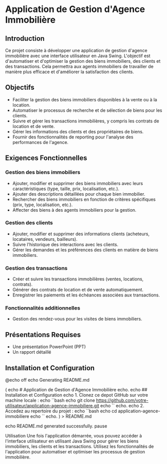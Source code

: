 # Application de Gestion d'Agence Immobilière

## Introduction

Ce projet consiste à développer une application de gestion d'agence immobilière avec une interface utilisateur en Java Swing. L'objectif est d'automatiser et d'optimiser la gestion des biens immobiliers, des clients et des transactions. Cela permettra aux agents immobiliers de travailler de manière plus efficace et d'améliorer la satisfaction des clients.

## Objectifs

- Faciliter la gestion des biens immobiliers disponibles à la vente ou à la location.
- Automatiser le processus de recherche et de sélection de biens pour les clients.
- Suivre et gérer les transactions immobilières, y compris les contrats de location et de vente.
- Gérer les informations des clients et des propriétaires de biens.
- Fournir des fonctionnalités de reporting pour l'analyse des performances de l'agence.

## Exigences Fonctionnelles

### Gestion des biens immobiliers
- Ajouter, modifier et supprimer des biens immobiliers avec leurs caractéristiques (type, taille, prix, localisation, etc.).
- Ajouter des descriptions détaillées pour chaque bien immobilier.
- Rechercher des biens immobiliers en fonction de critères spécifiques (prix, type, localisation, etc.).
- Affecter des biens à des agents immobiliers pour la gestion.

### Gestion des clients
- Ajouter, modifier et supprimer des informations clients (acheteurs, locataires, vendeurs, bailleurs).
- Suivre l'historique des interactions avec les clients.
- Gérer les demandes et les préférences des clients en matière de biens immobiliers.

### Gestion des transactions
- Créer et suivre les transactions immobilières (ventes, locations, contrats).
- Générer des contrats de location et de vente automatiquement.
- Enregistrer les paiements et les échéances associées aux transactions.

### Fonctionnalités additionnelles
- Gestion des rendez-vous pour les visites de biens immobiliers.

## Présentations Requises
- Une présentation PowerPoint (PPT)
- Un rapport détaillé

## Installation et Configuration

@echo off
echo Generating README.md

(
echo # Application de Gestion d'Agence Immobilière
echo.
echo ## Installation et Configuration
echo 1. Clonez ce depot GitHub sur votre machine locale :
echo    \``bash
echo    git clone https://github.com/votre-utilisateur/application-agence-immobiliere.git
echo    \``
echo.
echo 2. Accedez au repertoire du projet :
echo    \``bash
echo    cd application-agence-immobiliere
echo    \``
echo.
) > README.md

echo README.md generated successfully.
pause

Utilisation
Une fois l'application démarrée, vous pouvez accéder à l'interface utilisateur en utilisant Java Swing pour gérer les biens immobiliers, les clients et les transactions. Utilisez les fonctionnalités de l'application pour automatiser et optimiser les processus de gestion immobilière.
